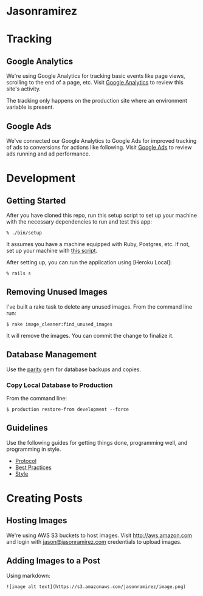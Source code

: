 # Jasonramirez

# Tracking

## Google Analytics

We're using Google Analytics for tracking basic events like page views,
scrolling to the end of a page, etc.
Visit [Google Analytics](analytics.google.com) to
review this site's activity.

The tracking only happens on the production site where an environment
variable is present.

## Google Ads

We've connected our Google Analytics to Google Ads for improved tracking
of ads to conversions for actions like following.
Visit [Google Ads](ads.google.com) to review ads running and ad performance.

# Development

## Getting Started

After you have cloned this repo, run this setup script to set up your machine
with the necessary dependencies to run and test this app:

    % ./bin/setup

It assumes you have a machine equipped with Ruby, Postgres, etc. If not, set up
your machine with [this script].

[this script]: https://github.com/thoughtbot/laptop

After setting up, you can run the application using [Heroku Local]:

    % rails s

## Removing Unused Images

I've built a rake task to delete any unused images. From the command line run:

```
$ rake image_cleaner:find_unused_images
```

It will remove the images. You can commit the change to finalize it.

## Database Management

Use the [parity](https://github.com/thoughtbot/parity) gem for database backups
and copies.

### Copy Local Database to Production

From the command line:

```
$ production restore-from development --force
```

## Guidelines

Use the following guides for getting things done, programming well, and
programming in style.

-   [Protocol](http://github.com/thoughtbot/guides/blob/master/protocol)
-   [Best Practices](http://github.com/thoughtbot/guides/blob/master/best-practices)
-   [Style](http://github.com/thoughtbot/guides/blob/master/style)

# Creating Posts

## Hosting Images

We're using AWS S3 buckets to host images. Visit http://aws.amazon.com and login
with jason@jasonramirez.com credentials to upload images.

## Adding Images to a Post

Using markdown:

```
![image alt text](https://s3.amazonaws.com/jasonramirez/image.png)
```

